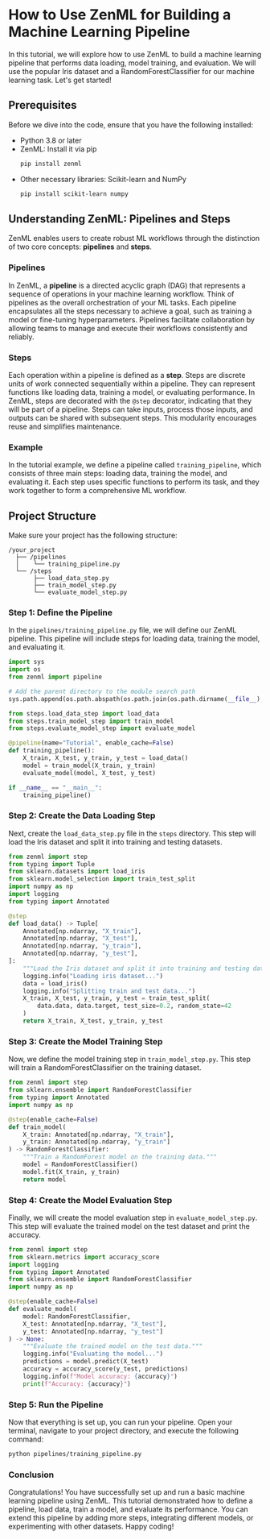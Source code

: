 # How to Use ZenML for Building a Machine Learning Pipeline

In this tutorial, we will explore how to use ZenML to build a machine learning pipeline that performs data loading, model training, and evaluation. We will use the popular Iris dataset and a RandomForestClassifier for our machine learning task. Let's get started!

## Prerequisites

Before we dive into the code, ensure that you have the following installed:

- Python 3.8 or later
- ZenML: Install it via pip
  ```bash
  pip install zenml
  ```
- Other necessary libraries: Scikit-learn and NumPy
  ```bash
  pip install scikit-learn numpy
  ```

## Understanding ZenML: Pipelines and Steps

ZenML enables users to create robust ML workflows through the distinction of two core concepts: **pipelines** and **steps**.

### Pipelines

In ZenML, a **pipeline** is a directed acyclic graph (DAG) that represents a sequence of operations in your machine learning workflow. Think of pipelines as the overall orchestration of your ML tasks. Each pipeline encapsulates all the steps necessary to achieve a goal, such as training a model or fine-tuning hyperparameters. Pipelines facilitate collaboration by allowing teams to manage and execute their workflows consistently and reliably.

### Steps

Each operation within a pipeline is defined as a **step**. Steps are discrete units of work connected sequentially within a pipeline. They can represent functions like loading data, training a model, or evaluating performance. In ZenML, steps are decorated with the `@step` decorator, indicating that they will be part of a pipeline. Steps can take inputs, process those inputs, and outputs can be shared with subsequent steps. This modularity encourages reuse and simplifies maintenance.

### Example

In the tutorial example, we define a pipeline called `training_pipeline`, which consists of three main steps: loading data, training the model, and evaluating it. Each step uses specific functions to perform its task, and they work together to form a comprehensive ML workflow.

## Project Structure

Make sure your project has the following structure:

```
/your_project
  ├── /pipelines
  │    └── training_pipeline.py
  └── /steps
       ├── load_data_step.py
       ├── train_model_step.py
       └── evaluate_model_step.py
```

### Step 1: Define the Pipeline

In the `pipelines/training_pipeline.py` file, we will define our ZenML pipeline. This pipeline will include steps for loading data, training the model, and evaluating it.

```python
import sys
import os
from zenml import pipeline

# Add the parent directory to the module search path
sys.path.append(os.path.abspath(os.path.join(os.path.dirname(__file__), '..')))

from steps.load_data_step import load_data
from steps.train_model_step import train_model
from steps.evaluate_model_step import evaluate_model

@pipeline(name="Tutorial", enable_cache=False)
def training_pipeline():
    X_train, X_test, y_train, y_test = load_data()
    model = train_model(X_train, y_train)
    evaluate_model(model, X_test, y_test)

if __name__ == "__main__":
    training_pipeline()
```

### Step 2: Create the Data Loading Step

Next, create the `load_data_step.py` file in the `steps` directory. This step will load the Iris dataset and split it into training and testing datasets.

```python
from zenml import step
from typing import Tuple
from sklearn.datasets import load_iris
from sklearn.model_selection import train_test_split
import numpy as np
import logging
from typing import Annotated

@step
def load_data() -> Tuple[
    Annotated[np.ndarray, "X_train"],
    Annotated[np.ndarray, "X_test"],
    Annotated[np.ndarray, "y_train"],
    Annotated[np.ndarray, "y_test"],
]:
    """Load the Iris dataset and split it into training and testing data."""
    logging.info("Loading iris dataset...")
    data = load_iris()
    logging.info("Splitting train and test data...")
    X_train, X_test, y_train, y_test = train_test_split(
        data.data, data.target, test_size=0.2, random_state=42
    )
    return X_train, X_test, y_train, y_test
```

### Step 3: Create the Model Training Step

Now, we define the model training step in `train_model_step.py`. This step will train a RandomForestClassifier on the training dataset.

```python
from zenml import step
from sklearn.ensemble import RandomForestClassifier
from typing import Annotated
import numpy as np

@step(enable_cache=False)
def train_model(
    X_train: Annotated[np.ndarray, "X_train"],
    y_train: Annotated[np.ndarray, "y_train"]
) -> RandomForestClassifier:
    """Train a RandomForest model on the training data."""
    model = RandomForestClassifier()
    model.fit(X_train, y_train)
    return model
```

### Step 4: Create the Model Evaluation Step

Finally, we will create the model evaluation step in `evaluate_model_step.py`. This step will evaluate the trained model on the test dataset and print the accuracy.

```python
from zenml import step
from sklearn.metrics import accuracy_score
import logging
from typing import Annotated
from sklearn.ensemble import RandomForestClassifier
import numpy as np

@step(enable_cache=False)
def evaluate_model(
    model: RandomForestClassifier,
    X_test: Annotated[np.ndarray, "X_test"],
    y_test: Annotated[np.ndarray, "y_test"]
) -> None:
    """Evaluate the trained model on the test data."""
    logging.info("Evaluating the model...")
    predictions = model.predict(X_test)
    accuracy = accuracy_score(y_test, predictions)
    logging.info(f"Model accuracy: {accuracy}")
    print(f"Accuracy: {accuracy}")
```

### Step 5: Run the Pipeline

Now that everything is set up, you can run your pipeline. Open your terminal, navigate to your project directory, and execute the following command:

```bash
python pipelines/training_pipeline.py
```

### Conclusion

Congratulations! You have successfully set up and run a basic machine learning pipeline using ZenML. This tutorial demonstrated how to define a pipeline, load data, train a model, and evaluate its performance. You can extend this pipeline by adding more steps, integrating different models, or experimenting with other datasets. Happy coding!